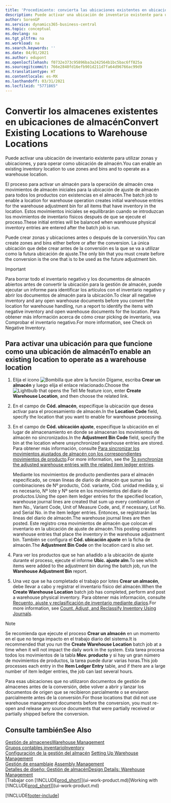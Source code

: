 ```yaml
---
title: 'Procedimiento: convierta las ubicaciones existentes en ubicaciones de almacén | Documentos de Microsoft'
description: Puede activar una ubicación de inventario existente para utilizar zonas y ubicaciones, y para operar como ubicación de almacén.
author: SorenGP
ms.service: dynamics365-business-central
ms.topic: conceptual
ms.devlang: na
ms.tgt_pltfrm: na
ms.workload: na
ms.search.keywords: ''
ms.date: 04/01/2021
ms.author: edupont
ms.openlocfilehash: f0732e373c95896ba3a242564b1bc5bac6ff825a
ms.sourcegitcommit: 766e2840fd16efb901d211d7fa64d96766ac99d9
ms.translationtype: HT
ms.contentlocale: es-MX
ms.lasthandoff: 03/31/2021
ms.locfileid: "5771865"
---
```

# <a name="convert-existing-locations-to-warehouse-locations"></a><span data-ttu-id="bb614-103">Convertir los almacenes existentes en ubicaciones de almacén</span><span class="sxs-lookup"><span data-stu-id="bb614-103">Convert Existing Locations to Warehouse Locations</span></span>
<span data-ttu-id="bb614-104">Puede activar una ubicación de inventario existente para utilizar zonas y ubicaciones, y para operar como ubicación de almacén.</span><span class="sxs-lookup"><span data-stu-id="bb614-104">You can enable an existing inventory location to use zones and bins and to operate as a warehouse location.</span></span>  

<span data-ttu-id="bb614-105">El proceso para activar un almacén para la operación de almacén crea movimientos de almacén iniciales para la ubicación de ajuste de almacén para todos los productos con existencias en el almacén.</span><span class="sxs-lookup"><span data-stu-id="bb614-105">The batch job to enable a location for warehouse operation creates initial warehouse entries for the warehouse adjustment bin for all items that have inventory in the location.</span></span> <span data-ttu-id="bb614-106">Estos movimientos iniciales se equilibrarán cuando se introduzcan los movimientos de inventario físicos después de que se ejecute el proceso.</span><span class="sxs-lookup"><span data-stu-id="bb614-106">These initial entries will be balanced when warehouse physical inventory entries are entered after the batch job is run.</span></span>  

<span data-ttu-id="bb614-107">Puede crear zonas y ubicaciones antes o después de la conversión.</span><span class="sxs-lookup"><span data-stu-id="bb614-107">You can create zones and bins either before or after the conversion.</span></span> <span data-ttu-id="bb614-108">La única ubicación que debe crear antes de la conversión es la que se va a utilizar como la futura ubicación de ajuste.</span><span class="sxs-lookup"><span data-stu-id="bb614-108">The only bin that you must create before the conversion is the one that is to be used as the future adjustment bin.</span></span>  

> [!IMPORTANT]  
>  <span data-ttu-id="bb614-109">Para borrar todo el inventario negativo y los documentos de almacén abiertos antes de convertir la ubicación para la gestión de almacén, puede ejecutar un informe para identificar los artículos con el inventario negativo y abrir los documentos de almacén para la ubicación.</span><span class="sxs-lookup"><span data-stu-id="bb614-109">To clear all negative inventory and any open warehouse documents before you convert the location for warehouse handling, run a report to identify the items with negative inventory and open warehouse documents for the location.</span></span> <span data-ttu-id="bb614-110">Para obtener más información acerca de cómo crear picking de inventario, vea Comprobar el inventario negativo.</span><span class="sxs-lookup"><span data-stu-id="bb614-110">For more information, see Check on Negative Inventory.</span></span>  

## <a name="to-enable-an-existing-location-to-operate-as-a-warehouse-location"></a><span data-ttu-id="bb614-111">Para activar una ubicación para que funcione como una ubicación de almacén</span><span class="sxs-lookup"><span data-stu-id="bb614-111">To enable an existing location to operate as a warehouse location</span></span>  
1.  <span data-ttu-id="bb614-112">Elija el icono ![Bombilla que abre la función Dígame](media/ui-search/search_small.png "Dígame qué desea hacer"), escriba **Crear un almacén** y luego elija el enlace relacionado.</span><span class="sxs-lookup"><span data-stu-id="bb614-112">Choose the ![Lightbulb that opens the Tell Me feature](media/ui-search/search_small.png "Tell me what you want to do") icon, enter **Create Warehouse Location**, and then choose the related link.</span></span>  
2.  <span data-ttu-id="bb614-113">En el campo de **Cód. almacén**, especifique la ubicación que desea activar para el procesamiento de almacén.</span><span class="sxs-lookup"><span data-stu-id="bb614-113">In the **Location Code** field, specify the location that you want to enable for warehouse processing.</span></span>  
3.  <span data-ttu-id="bb614-114">En el campo de **Cód. ubicación ajuste**, especifique la ubicación en el lugar de almacenamiento en donde se almacenan los movimientos de almacén no sincronizados.</span><span class="sxs-lookup"><span data-stu-id="bb614-114">In the **Adjustment Bin Code** field, specify the bin at the location where unsynchronized warehouse entries are stored.</span></span> <span data-ttu-id="bb614-115">Para obtener más información, consulte [Para sincronizar los movimientos ajustados de almacén con los correspondientes movimientos de producto](inventory-how-count-adjust-reclassify.md#to-synchronize-the-adjusted-warehouse-entries-with-the-related-item-ledger-entries).</span><span class="sxs-lookup"><span data-stu-id="bb614-115">For more information, see the [To synchronize the adjusted warehouse entries with the related item ledger entries](inventory-how-count-adjust-reclassify.md#to-synchronize-the-adjusted-warehouse-entries-with-the-related-item-ledger-entries).</span></span>  

    <span data-ttu-id="bb614-116">Mediante los movimientos de producto pendientes para el almacén especificado, se crean líneas de diario de almacén que suman las combinaciones de Nº producto, Cód. variante, Cód. unidad medida y, si es necesario, Nº lote y Nº serie en los movimientos del diario de productos.</span><span class="sxs-lookup"><span data-stu-id="bb614-116">Using the open item ledger entries for the specified location, warehouse journal lines are created that sum up every combination of Item No., Variant Code, Unit of Measure Code, and, if necessary, Lot No. and Serial No. in the item ledger entries.</span></span> <span data-ttu-id="bb614-117">Entonces, se registrarán las líneas del diario de almacén.</span><span class="sxs-lookup"><span data-stu-id="bb614-117">The warehouse journal lines are then posted.</span></span> <span data-ttu-id="bb614-118">Este registro crea movimientos de almacén que colocan el inventario en la ubicación de ajuste de almacén.</span><span class="sxs-lookup"><span data-stu-id="bb614-118">This posting creates warehouse entries that place the inventory in the warehouse adjustment bin.</span></span> <span data-ttu-id="bb614-119">También se configura el **Cód. ubicación ajuste** en la ficha de almacén.</span><span class="sxs-lookup"><span data-stu-id="bb614-119">The **Adjustment Bin Code** on the location card is also set.</span></span>  

4.  <span data-ttu-id="bb614-120">Para ver los productos que se han añadido a la ubicación de ajuste durante el proceso, ejecute el informe **Ubic. ajuste alm**.</span><span class="sxs-lookup"><span data-stu-id="bb614-120">To see which items were added to the adjustment bin during the batch job, run the **Warehouse Adjustment Bin** report.</span></span>  
5.  <span data-ttu-id="bb614-121">Una vez que se ha completado el trabajo por lotes **Crear un almacén**, debe llevar a cabo y registrar el inventario físico del almacén.</span><span class="sxs-lookup"><span data-stu-id="bb614-121">When the **Create Warehouse Location** batch job has completed, perform and post a warehouse physical inventory.</span></span> <span data-ttu-id="bb614-122">Para obtener más información, consulte [Recuento, ajuste y reclasificación de inventario mediante diarios](inventory-how-count-adjust-reclassify.md).</span><span class="sxs-lookup"><span data-stu-id="bb614-122">For more information, see [Count, Adjust, and Reclassify Inventory Using Journals](inventory-how-count-adjust-reclassify.md).</span></span>  

> [!NOTE]  
>  <span data-ttu-id="bb614-123">Se recomienda que ejecute el proceso **Crear un almacén** en un momento en el que no tenga impacto en el trabajo diario del sistema.</span><span class="sxs-lookup"><span data-stu-id="bb614-123">It is recommended that you run the **Create Warehouse Location** batch job at a time when it will not impact the daily work in the system.</span></span> <span data-ttu-id="bb614-124">Esta tarea procesa todos los movimientos de la tabla **Mov. producto** y si hay un gran número de movimientos de productos, la tarea puede durar varias horas.</span><span class="sxs-lookup"><span data-stu-id="bb614-124">This job processes each entry in the **Item Ledger Entry** table, and if there are a large number of item ledger entries, the job can last several hours.</span></span>  

 <span data-ttu-id="bb614-125">Para esas ubicaciones que no utilizaron documentos de gestión de almacenes antes de la conversión, debe volver a abrir y lanzar los documentos de origen que se recibieron parcialmente o se enviaron parcialmente antes de la conversión.</span><span class="sxs-lookup"><span data-stu-id="bb614-125">For those locations that did not use warehouse management documents before the conversion, you must re-open and release any source documents that were partially received or partially shipped before the conversion.</span></span>  

## <a name="see-also"></a><span data-ttu-id="bb614-126">Consulte también</span><span class="sxs-lookup"><span data-stu-id="bb614-126">See Also</span></span>  
[<span data-ttu-id="bb614-127">Gestión de almacenes</span><span class="sxs-lookup"><span data-stu-id="bb614-127">Warehouse Management</span></span>](warehouse-manage-warehouse.md)  
[<span data-ttu-id="bb614-128">Grupos contables inventario</span><span class="sxs-lookup"><span data-stu-id="bb614-128">Inventory</span></span>](inventory-manage-inventory.md)  
<span data-ttu-id="bb614-129">[Configuración de la gestión del almacén](warehouse-setup-warehouse.md)   </span><span class="sxs-lookup"><span data-stu-id="bb614-129">[Setting Up Warehouse Management](warehouse-setup-warehouse.md)   </span></span>  
<span data-ttu-id="bb614-130">[Gestión de ensamblaje](assembly-assemble-items.md)  </span><span class="sxs-lookup"><span data-stu-id="bb614-130">[Assembly Management](assembly-assemble-items.md)  </span></span>  
[<span data-ttu-id="bb614-131">Detalles de diseño: Gestión de almacén</span><span class="sxs-lookup"><span data-stu-id="bb614-131">Design Details: Warehouse Management</span></span>](design-details-warehouse-management.md)  
<span data-ttu-id="bb614-132">[Trabajar con [!INCLUDE[prod_short](includes/prod_short.md)]](ui-work-product.md)</span><span class="sxs-lookup"><span data-stu-id="bb614-132">[Working with [!INCLUDE[prod_short](includes/prod_short.md)]](ui-work-product.md)</span></span>


[!INCLUDE[footer-include](includes/footer-banner.md)]